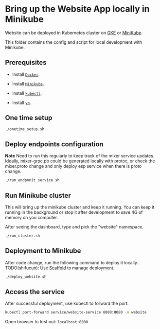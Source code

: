 # Bring up the Website App locally in Minikube

Website can be deployed in Kubernetes cluster on [GKE](https://cloud.google.com/kubernetes-engine) or
[MiniKube](https://minikube.sigs.k8s.io/docs/).

This folder contains the config and script for local development with Minikube.

## Prerequisites

- Install [`Docker`](https://www.docker.com/products/docker-desktop).

- Install [`Minikube`](https://minikube.sigs.k8s.io/docs/start/).

- Install [`kubectl`](https://kubernetes.io/docs/tasks/tools/install-kubectl/).

- Install [`yq`](https://mikefarah.gitbook.io/yq/).

## One time setup

```bash
./onetime_setup.sh
```

## Deploy endpoints configuration

**Note** Need to run this regularly to keep track of the mixer service updates.
Ideally, mixer-grpc.pb could be generated locally with protoc, or check the mixer.proto change and only deploy esp service when there is proto change.

```bash
./run_endponit_service.sh
```

## Run Minikube cluster

This will bring up the minikube cluster and keep it running.
You can keep it running in the background or stop it after development to save 4G of memory on you computer.

After seeing the dashboard, type and pick the "website" namespace.

```bash
./run_cluster.sh
```

## Deployment to Minikube

After code change, run the following command to deploy it locally.
TODO(shifucun): Use [Scaffold](https://skaffold.dev/) to manage deployment.

```bash
./deploy_website.sh
```

## Access the service

After successful deployment, use kubectl to forward the port:

```bash
kubectl port-forward service/website-service 8080:8080 -n website
```

Open browser to test out: `localhost:8080`
